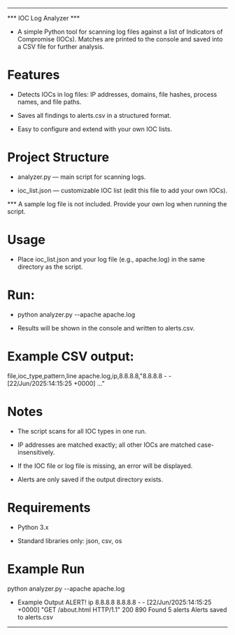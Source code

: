---

*** IOC Log Analyzer ***

* A simple Python tool for scanning log files against a list of Indicators of Compromise (IOCs).
Matches are printed to the console and saved into a CSV file for further analysis.

# Features

* Detects IOCs in log files: IP addresses, domains, file hashes, process names, and file paths.

* Saves all findings to alerts.csv in a structured format.

* Easy to configure and extend with your own IOC lists.

# Project Structure

* analyzer.py — main script for scanning logs.

* ioc_list.json — customizable IOC list (edit this file to add your own IOCs).

*** A sample log file is not included. Provide your own log when running the script.

# Usage

* Place ioc_list.json and your log file (e.g., apache.log) in the same directory as the script.

# Run:

* python analyzer.py --apache apache.log


* Results will be shown in the console and written to alerts.csv.

# Example CSV output:

file,ioc_type,pattern,line
apache.log,ip,8.8.8.8,"8.8.8.8 - - [22/Jun/2025:14:15:25 +0000] ..."

# Notes

* The script scans for all IOC types in one run.

* IP addresses are matched exactly; all other IOCs are matched case-insensitively.

* If the IOC file or log file is missing, an error will be displayed.

* Alerts are only saved if the output directory exists.

# Requirements

* Python 3.x

* Standard libraries only: json, csv, os

# Example Run
python analyzer.py --apache apache.log

* Example Output
ALERT! ip 8.8.8.8 8.8.8.8 - - [22/Jun/2025:14:15:25 +0000] "GET /about.html HTTP/1.1" 200 890
Found 5 alerts
Alerts saved to alerts.csv

---